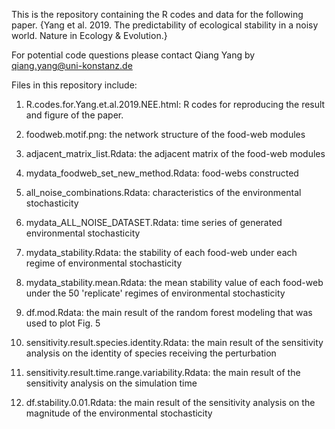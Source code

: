 This is the repository containing the R codes and data for the following paper.
{Yang et al. 2019. The predictability of ecological stability in a noisy world. Nature in Ecology & Evolution.}  

For potential code questions please contact Qiang Yang by qiang.yang@uni-konstanz.de

Files in this repository include:

1) R.codes.for.Yang.et.al.2019.NEE.html: R codes for reproducing the result and figure of the paper.

2) foodweb.motif.png: the network structure of the food-web modules

3) adjacent_matrix_list.Rdata: the adjacent matrix of the food-web modules

4) mydata_foodweb_set_new_method.Rdata: food-webs constructed

5) all_noise_combinations.Rdata: characteristics of the environmental stochasticity

6) mydata_ALL_NOISE_DATASET.Rdata: time series of generated environmental stochasticity

7) mydata_stability.Rdata: the stability of each food-web under each regime of environmental stochasticity

8) mydata_stability.mean.Rdata: the mean stability value of each food-web under the 50 'replicate' regimes of environmental stochasticity

9) df.mod.Rdata: the main result of the random forest modeling that was used to plot Fig. 5

10) sensitivity.result.species.identity.Rdata: the main result of the sensitivity analysis on the identity of species receiving the perturbation

11) sensitivity.result.time.range.variability.Rdata: the main result of the sensitivity analysis on the simulation time

12) df.stability.0.01.Rdata: the main result of the sensitivity analysis on the magnitude of the environmental stochasticity

